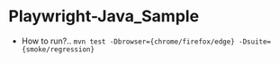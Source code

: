 # Playwright-Java_Sample
- How to run?..
  ```mvn test -Dbrowser={chrome/firefox/edge} -Dsuite={smoke/regression}```
